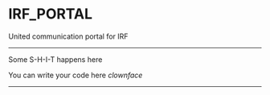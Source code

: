 # IRF_PORTAL
United communication portal for IRF


____________________________________

Some S-H-I-T happens here

You can write your code here *clownface*
____________________________________
